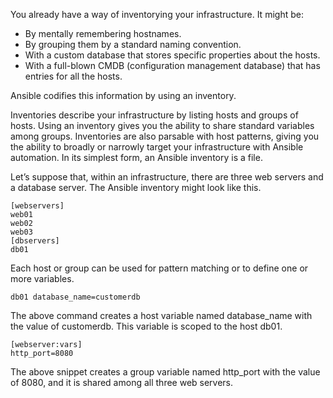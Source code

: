 You already have a way of inventorying your infrastructure. It might be:

- By mentally remembering hostnames.
- By grouping them by a standard naming convention.
- With a custom database that stores specific properties about the hosts.
- With a full-blown CMDB (configuration management database) that has entries for all the hosts.


Ansible codifies this information by using an inventory.

Inventories describe your infrastructure by listing hosts and groups of hosts. Using an inventory gives you the ability to share standard variables among groups. Inventories are also parsable with host patterns, giving you the ability to broadly or narrowly target your infrastructure with Ansible automation. In its simplest form, an Ansible inventory is a file.

Let’s suppose that, within an infrastructure, there are three web servers and a database server. The Ansible inventory might look like this.


``` shell
[webservers]
web01
web02
web03
[dbservers]
db01

```

Each host or group can be used for pattern matching or to define one or more variables.

``` shell
db01 database_name=customerdb
```

The above command creates a host variable named database_name with the value of customerdb. This variable is scoped to the host db01.



``` shell
[webserver:vars] 
http_port=8080
```

The above snippet creates a group variable named http_port with the value of 8080, and it is shared among all three web servers.

